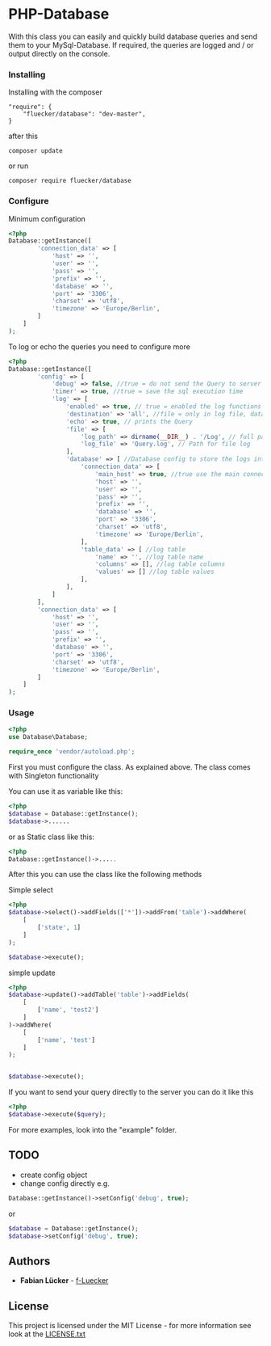 # PHP-Database

With this class you can easily and quickly build database queries and send them to your MySql-Database.
If required, the queries are logged and / or output directly on the console.

### Installing

Installing with the composer

```
"require": {
    "fluecker/database": "dev-master",
}
```

after this 

```
composer update
```

or run

```
composer require fluecker/database
```

### Configure

Minimum configuration
```php
<?php
Database::getInstance([
        'connection_data' => [
            'host' => '',
            'user' => '',
            'pass' => '',
            'prefix' => '',
            'database' => '',
            'port' => '3306',
            'charset' => 'utf8',
            'timezone' => 'Europe/Berlin',
        ]
    ]
);
```

To log or echo the queries you need to configure more

```php
<?php
Database::getInstance([
        'config' => [
            'debug' => false, //true = do not send the Query to server
            'timer' => true, //true = save the sql execution time
            'log' => [
                'enabled' => true, // true = enabled the log functions
                'destination' => 'all', //file = only in log file, database = only in database, all = file and database
                'echo' => true, // prints the Query
                'file' => [
                    'log_path' => dirname(__DIR__) . '/Log', // full path to your logfile
                    'log_file' => 'Query.log', // Path for file log
                ],
                'database' => [ //Database config to store the logs into a table
                    'connection_data' => [
                        'main_host' => true, //true use the main connection_data, false use the following connection_data
                        'host' => '',
                        'user' => '',
                        'pass' => '',
                        'prefix' => '',
                        'database' => '',
                        'port' => '3306',
                        'charset' => 'utf8',
                        'timezone' => 'Europe/Berlin',
                    ],
                    'table_data' => [ //log table
                        'name' => '', //log table name
                        'columns' => [], //log table columns
                        'values' => [] //log table values
                    ],
                ],
            ]
        ],
        'connection_data' => [
            'host' => '',
            'user' => '',
            'pass' => '',
            'prefix' => '',
            'database' => '',
            'port' => '3306',
            'charset' => 'utf8',
            'timezone' => 'Europe/Berlin',
        ]
    ]
);
```

### Usage

```php
<?php
use Database\Database;

require_once 'vendor/autoload.php';
```

First you must configure the class. As explained above.
The class comes with Singleton functionality

You can use it as variable like this: 

```php
<?php
$database = Database::getInstance();
$database->......
```

or as Static class like this:

```php
<?php
Database::getInstance()->.....
```

After this you can use the class like the following methods

Simple select
```php
<?php
$database->select()->addFields(['*'])->addFrom('table')->addWhere(
    [
        ['state', 1]
    ]
);

$database->execute();
```

simple update
```php
<?php
$database->update()->addTable('table')->addFields(
    [
        ['name', 'test2']
    ]
)->addWhere(
    [
        ['name', 'test']
    ]
);


$database->execute();
```

If you want to send your query directly to the server you can do it like this
```php
<?php
$database->execute($query);
```

For more examples, look into the "example" folder.

## TODO

* create config object
* change config directly e.g.
```php
Database::getInstance()->setConfig('debug', true);
```
or
```php
$database = Database::getInstance();
$database->setConfig('debug', true);
```


## Authors

* **Fabian Lücker** - [f-Luecker](https://www.f-luecker.de)

## License

This project is licensed under the MIT License - for more information see look at the [LICENSE.txt](LICENSE.txt)